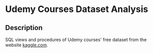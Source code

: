 # Udemy Courses Dataset Analysis

## Description
SQL views and procedures of Udemy courses' free dataset from the website [kaggle.com](https://www.kaggle.com/andrewmvd/udemy-courses).
